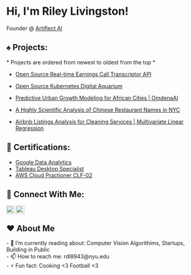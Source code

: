 <h1>Hi, I'm Riley Livingston! </h1>

Founder @ [Artiflect AI](https://artiflect.app/)

<h2> ♠️ Projects:</h2>
* Projects are ordered from newest to oldest from the top *

   - [Open Source Real-time Earnings Call Transcriptor API](https://github.com/Riley-livingston/earnings-transcription-api)

   - [ Open Source Kubernetes Digital Aquarium](https://github.com/Riley-livingston/Kube-Aquarium/blob/main/README.md)

   - [Predictive Urban Growth Modeling for African Cities | OmdenaAI](https://riley-livingston-temporary-streamlit-1--omdena-homepage-ymlo55.streamlit.app/)

   - [A Highly Scientific Analysis of Chinese Restaurant Names in NYC](https://riley-livingston.github.io/A-Highly-Scientific-Anlaysis-of-Chinese-Restaurant-Names-in-NYC/)

   - [Airbnb Listings Analysis for Cleaning Services | Multivariate Linear Regression](https://github.com/Riley-livingston/Airbnb-Listings-Analysis-for-Cleaning-Services-v2)


<h2> 📄 Certifications:</h2>

- [Google Data Analytics](https://coursera.org/share/1bc669ea0359a81e313d773a412d5bb6)
- [Tableau Desktop Specialist](https://www.credly.com/badges/cd0f31cb-d769-4520-9b8d-a0dfabcaa071?source=linked_in_profile)
- [AWS Cloud Practioner CLF-02](https://www.credly.com/badges/4154efab-e896-4614-8019-e5dd7210eebe)

<h2> 🤳 Connect With Me:</h2>



[<img align="left" alt="RileyLivingston | LinkedIn" width="22px" src="https://simpleicons.org/icons/linkedin.svg" />][linkedin]
[<img align="left" alt="RileyLivingston | Twitter" width="22px" src="https://simpleicons.org/icons/twitter.svg" />][twitter]

[linkedin]: https://www.linkedin.com/in/rileylivingston/
[twitter]: https://twitter.com/64Livingston
<br /> 
<h2>  ❤️ About Me</h2>
 - 🌱 I’m currently reading about: Computer Vision Algorithims, Startups, Building in Public
<br />
 - 📫 How to reach me: rdl8943@nyu.edu
<br />
 - ⚡ Fun fact: Cooking <3 Football <3

